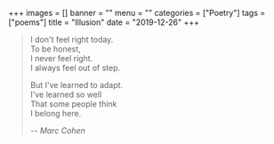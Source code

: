 +++
images = []
banner = ""
menu = ""
categories = ["Poetry"]
tags = ["poems"]
title = "Illusion"
date = "2019-12-26"
+++

> I don't feel right today.  
> To be honest,  
> I never feel right.  
> I always feel out of step.  
> 
> But I've learned to adapt.  
> I've learned so well  
> That some people think  
> I belong here.  
> 
> -- <cite>Marc Cohen</cite>
